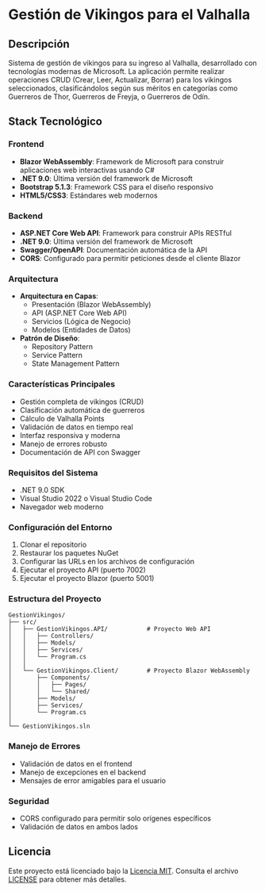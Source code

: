 ﻿# Gestión de Vikingos para el Valhalla

## Descripción
Sistema de gestión de vikingos para su ingreso al Valhalla, desarrollado con tecnologías modernas de Microsoft. La aplicación permite realizar operaciones CRUD (Crear, Leer, Actualizar, Borrar) para los vikingos seleccionados, clasificándolos según sus méritos en categorías como Guerreros de Thor, Guerreros de Freyja, o Guerreros de Odín.

## Stack Tecnológico

### Frontend
- **Blazor WebAssembly**: Framework de Microsoft para construir aplicaciones web interactivas usando C#
- **.NET 9.0**: Última versión del framework de Microsoft
- **Bootstrap 5.1.3**: Framework CSS para el diseño responsivo
- **HTML5/CSS3**: Estándares web modernos

### Backend
- **ASP.NET Core Web API**: Framework para construir APIs RESTful
- **.NET 9.0**: Última versión del framework de Microsoft
- **Swagger/OpenAPI**: Documentación automática de la API
- **CORS**: Configurado para permitir peticiones desde el cliente Blazor

### Arquitectura
- **Arquitectura en Capas**:
  - Presentación (Blazor WebAssembly)
  - API (ASP.NET Core Web API)
  - Servicios (Lógica de Negocio)
  - Modelos (Entidades de Datos)
- **Patrón de Diseño**:
  - Repository Pattern
  - Service Pattern
  - State Management Pattern

### Características Principales
- Gestión completa de vikingos (CRUD)
- Clasificación automática de guerreros
- Cálculo de Valhalla Points
- Validación de datos en tiempo real
- Interfaz responsiva y moderna
- Manejo de errores robusto
- Documentación de API con Swagger

### Requisitos del Sistema
- .NET 9.0 SDK
- Visual Studio 2022 o Visual Studio Code
- Navegador web moderno

### Configuración del Entorno
1. Clonar el repositorio
2. Restaurar los paquetes NuGet
3. Configurar las URLs en los archivos de configuración
4. Ejecutar el proyecto API (puerto 7002)
5. Ejecutar el proyecto Blazor (puerto 5001)

### Estructura del Proyecto
```
GestionVikingos/
├── src/
│   ├── GestionVikingos.API/           # Proyecto Web API
│   │   ├── Controllers/
│   │   ├── Models/
│   │   ├── Services/
│   │   └── Program.cs
│   │
│   └── GestionVikingos.Client/        # Proyecto Blazor WebAssembly
│       ├── Components/
│       │   ├── Pages/
│       │   └── Shared/
│       ├── Models/
│       ├── Services/
│       └── Program.cs
│
└── GestionVikingos.sln
```

### Manejo de Errores
- Validación de datos en el frontend
- Manejo de excepciones en el backend
- Mensajes de error amigables para el usuario

### Seguridad
- CORS configurado para permitir solo orígenes específicos
- Validación de datos en ambos lados

## Licencia
Este proyecto está licenciado bajo la [Licencia MIT](LICENSE). Consulta el archivo [LICENSE](LICENSE) para obtener más detalles.
